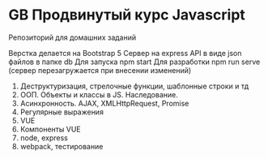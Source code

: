 # GB Продвинутый курс Javascript
Репозиторий для домашних заданий

Верстка делается на Bootstrap 5
Сервер на express
API в виде json файлов в папке db
Для запуска npm start
Для разработки npm run serve (сервер перезагружается при внесении изменений)

1. Деструктуризация, стрелочные функции, шаблонные строки и тд
2. ООП. Объекты и классы в JS. Наследование.
3. Асинхронность. AJAX, XMLHttpRequest, Promise
4. Регулярные выражения
5. VUE
6. Компоненты VUE
7. node, express
8. webpack, тестирование
